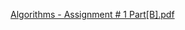 
[Algorithms - Assignment # 1 Part[B].pdf](https://github.com/user-attachments/files/17461997/Algorithms.-.Assignment.1.Part.B.pdf)
